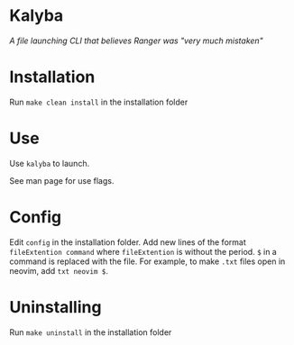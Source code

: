 # Kalyba

*A file launching CLI that believes Ranger was "very much mistaken"*

# Installation

Run `make clean install` in the installation folder

# Use

Use `kalyba` to launch. 

See man page for use flags.

# Config

Edit `config` in the installation folder. Add new lines of the format `fileExtention command` where `fileExtention` is without the period. `$` in a command is replaced with the file. For example, to make `.txt` files open in neovim, add `txt neovim $`. 

# Uninstalling

Run `make uninstall` in the installation folder
